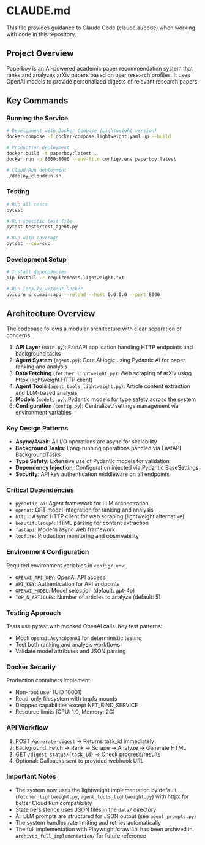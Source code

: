 # CLAUDE.md

This file provides guidance to Claude Code (claude.ai/code) when working with code in this repository.

## Project Overview

Paperboy is an AI-powered academic paper recommendation system that ranks and analyzes arXiv papers based on user research profiles. It uses OpenAI models to provide personalized digests of relevant research papers.

## Key Commands

### Running the Service

```bash
# Development with Docker Compose (Lightweight version)
docker-compose -f docker-compose.lightweight.yaml up --build

# Production deployment
docker build -t paperboy:latest .
docker run -p 8000:8000 --env-file config/.env paperboy:latest

# Cloud Run deployment
./deploy_cloudrun.sh
```

### Testing

```bash
# Run all tests
pytest

# Run specific test file
pytest tests/test_agent.py

# Run with coverage
pytest --cov=src
```

### Development Setup

```bash
# Install dependencies
pip install -r requirements.lightweight.txt

# Run locally without Docker
uvicorn src.main:app --reload --host 0.0.0.0 --port 8000
```

## Architecture Overview

The codebase follows a modular architecture with clear separation of concerns:

1. **API Layer** (`main.py`): FastAPI application handling HTTP endpoints and background tasks
2. **Agent System** (`agent.py`): Core AI logic using Pydantic AI for paper ranking and analysis
3. **Data Fetching** (`fetcher_lightweight.py`): Web scraping of arXiv using httpx (lightweight HTTP client)
4. **Agent Tools** (`agent_tools_lightweight.py`): Article content extraction and LLM-based analysis
5. **Models** (`models.py`): Pydantic models for type safety across the system
6. **Configuration** (`config.py`): Centralized settings management via environment variables

### Key Design Patterns

- **Async/Await**: All I/O operations are async for scalability
- **Background Tasks**: Long-running operations handled via FastAPI BackgroundTasks
- **Type Safety**: Extensive use of Pydantic models for validation
- **Dependency Injection**: Configuration injected via Pydantic BaseSettings
- **Security**: API key authentication middleware on all endpoints

### Critical Dependencies

- `pydantic-ai`: Agent framework for LLM orchestration
- `openai`: GPT model integration for ranking and analysis
- `httpx`: Async HTTP client for web scraping (lightweight alternative)
- `beautifulsoup4`: HTML parsing for content extraction
- `fastapi`: Modern async web framework
- `logfire`: Production monitoring and observability

### Environment Configuration

Required environment variables in `config/.env`:

- `OPENAI_API_KEY`: OpenAI API access
- `API_KEY`: Authentication for API endpoints
- `OPENAI_MODEL`: Model selection (default: gpt-4o)
- `TOP_N_ARTICLES`: Number of articles to analyze (default: 5)

### Testing Approach

Tests use pytest with mocked OpenAI calls. Key test patterns:

- Mock `openai.AsyncOpenAI` for deterministic testing
- Test both ranking and analysis workflows
- Validate model attributes and JSON parsing

### Docker Security

Production containers implement:

- Non-root user (UID 10001)
- Read-only filesystem with tmpfs mounts
- Dropped capabilities except NET_BIND_SERVICE
- Resource limits (CPU: 1.0, Memory: 2G)

### API Workflow

1. POST `/generate-digest` → Returns task_id immediately
2. Background: Fetch → Rank → Scrape → Analyze → Generate HTML
3. GET `/digest-status/{task_id}` → Check progress/results
4. Optional: Callbacks sent to provided webhook URL

### Important Notes

- The system now uses the lightweight implementation by default (`fetcher_lightweight.py`, `agent_tools_lightweight.py`) with httpx for better Cloud Run compatibility
- State persistence uses JSON files in the `data/` directory
- All LLM prompts are structured for JSON output (see `agent_prompts.py`)
- The system handles rate limiting and retries automatically
- The full implementation with Playwright/crawl4ai has been archived in `archived_full_implementation/` for future reference
